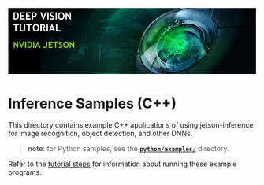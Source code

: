 <img src="https://github.com/dusty-nv/jetson-inference/raw/master/docs/images/deep-vision-header.jpg">

# Inference Samples (C++)

This directory contains example C++ applications of using jetson-inference for image recognition, object detection, and other DNNs.

> **note**:  for Python samples, see the [**`python/examples/`**](../python/examples) directory.

Refer to the [tutorial steps](../README.md#hello-ai-world-inference-only) for information about running these example programs.


